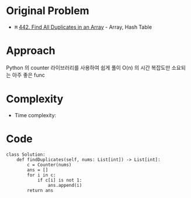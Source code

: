 # Original Problem
<!-- Describe your first thoughts on how to solve this problem. -->
* `M` [442. Find All Duplicates in an Array](https://leetcode.com/problems/find-all-duplicates-in-an-array) - Array, Hash Table

# Approach
<!-- Describe your approach to solving the problem. -->
Python 의 counter 라이브러리를 사용하여 쉽게 풀이 O(n) 의 시간 복잡도만 소요되는 아주 좋은 func 
# Complexity
- Time complexity:
<!-- Add your time complexity here, e.g. $$O(n)$$ -->

<!-- Add your space complexity here, e.g. $$O(n)$$ -->


# Code

```python3
class Solution:
    def findDuplicates(self, nums: List[int]) -> List[int]:
        c = Counter(nums)
        ans = []
        for i in c:
            if c[i] is not 1:
                ans.append(i) 
        return ans
```
